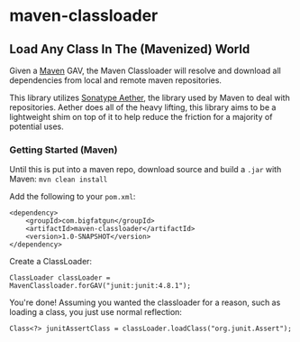 maven-classloader
===

Load Any Class In The (Mavenized) World
---

Given a [Maven][1] GAV, the Maven Classloader will resolve and download all dependencies from local and remote maven repositories.

This library utilizes [Sonatype Aether][2], the library used by Maven to deal with repositories. Aether does all of the heavy lifting, this library aims to be a lightweight shim on top of it to help reduce the friction for a majority of potential uses.

[1]: http://maven.apache.org/ "Apache Maven"
[2]: http://aether.sonatype.org/ "Sonatype Aether Product Page"

### Getting Started (Maven)

Until this is put into a maven repo, download source and build a `.jar` with Maven: `mvn clean install`

Add the following to your `pom.xml`:

    <dependency>
        <groupId>com.bigfatgun</groupId>
        <artifactId>maven-classloader</artifactId>
        <version>1.0-SNAPSHOT</version>
    </dependency>

Create a ClassLoader:

    ClassLoader classLoader = MavenClassloader.forGAV("junit:junit:4.8.1");

You're done! Assuming you wanted the classloader for a reason, such as loading a class, you just use normal reflection:

    Class<?> junitAssertClass = classLoader.loadClass("org.junit.Assert");

